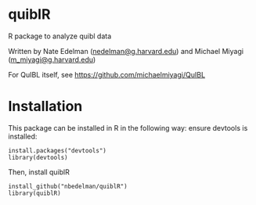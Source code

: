 # quiblR
R package to analyze quibl data

Written by Nate Edelman (nedelman@g.harvard.edu) and Michael Miyagi (m_miyagi@g.harvard.edu)

For QuIBL itself, see https://github.com/michaelmiyagi/QuIBL

# Installation
This package can be installed in R in the following way:
ensure devtools is installed:

```
install.packages("devtools")
library(devtools)
```

Then, install quiblR

```
install_github("nbedelman/quiblR")
library(quiblR)
```
